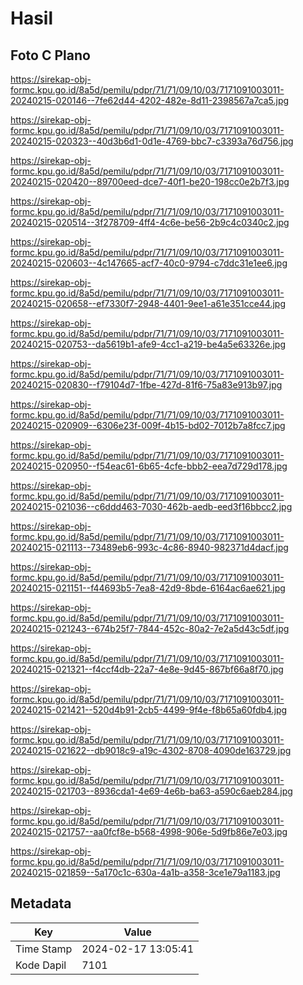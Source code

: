# Hasil

## Foto C Plano

https://sirekap-obj-formc.kpu.go.id/8a5d/pemilu/pdpr/71/71/09/10/03/7171091003011-20240215-020146--7fe62d44-4202-482e-8d11-2398567a7ca5.jpg

https://sirekap-obj-formc.kpu.go.id/8a5d/pemilu/pdpr/71/71/09/10/03/7171091003011-20240215-020323--40d3b6d1-0d1e-4769-bbc7-c3393a76d756.jpg

https://sirekap-obj-formc.kpu.go.id/8a5d/pemilu/pdpr/71/71/09/10/03/7171091003011-20240215-020420--89700eed-dce7-40f1-be20-198cc0e2b7f3.jpg

https://sirekap-obj-formc.kpu.go.id/8a5d/pemilu/pdpr/71/71/09/10/03/7171091003011-20240215-020514--3f278709-4ff4-4c6e-be56-2b9c4c0340c2.jpg

https://sirekap-obj-formc.kpu.go.id/8a5d/pemilu/pdpr/71/71/09/10/03/7171091003011-20240215-020603--4c147665-acf7-40c0-9794-c7ddc31e1ee6.jpg

https://sirekap-obj-formc.kpu.go.id/8a5d/pemilu/pdpr/71/71/09/10/03/7171091003011-20240215-020658--ef7330f7-2948-4401-9ee1-a61e351cce44.jpg

https://sirekap-obj-formc.kpu.go.id/8a5d/pemilu/pdpr/71/71/09/10/03/7171091003011-20240215-020753--da5619b1-afe9-4cc1-a219-be4a5e63326e.jpg

https://sirekap-obj-formc.kpu.go.id/8a5d/pemilu/pdpr/71/71/09/10/03/7171091003011-20240215-020830--f79104d7-1fbe-427d-81f6-75a83e913b97.jpg

https://sirekap-obj-formc.kpu.go.id/8a5d/pemilu/pdpr/71/71/09/10/03/7171091003011-20240215-020909--6306e23f-009f-4b15-bd02-7012b7a8fcc7.jpg

https://sirekap-obj-formc.kpu.go.id/8a5d/pemilu/pdpr/71/71/09/10/03/7171091003011-20240215-020950--f54eac61-6b65-4cfe-bbb2-eea7d729d178.jpg

https://sirekap-obj-formc.kpu.go.id/8a5d/pemilu/pdpr/71/71/09/10/03/7171091003011-20240215-021036--c6ddd463-7030-462b-aedb-eed3f16bbcc2.jpg

https://sirekap-obj-formc.kpu.go.id/8a5d/pemilu/pdpr/71/71/09/10/03/7171091003011-20240215-021113--73489eb6-993c-4c86-8940-982371d4dacf.jpg

https://sirekap-obj-formc.kpu.go.id/8a5d/pemilu/pdpr/71/71/09/10/03/7171091003011-20240215-021151--f44693b5-7ea8-42d9-8bde-6164ac6ae621.jpg

https://sirekap-obj-formc.kpu.go.id/8a5d/pemilu/pdpr/71/71/09/10/03/7171091003011-20240215-021243--674b25f7-7844-452c-80a2-7e2a5d43c5df.jpg

https://sirekap-obj-formc.kpu.go.id/8a5d/pemilu/pdpr/71/71/09/10/03/7171091003011-20240215-021321--f4ccf4db-22a7-4e8e-9d45-867bf66a8f70.jpg

https://sirekap-obj-formc.kpu.go.id/8a5d/pemilu/pdpr/71/71/09/10/03/7171091003011-20240215-021421--520d4b91-2cb5-4499-9f4e-f8b65a60fdb4.jpg

https://sirekap-obj-formc.kpu.go.id/8a5d/pemilu/pdpr/71/71/09/10/03/7171091003011-20240215-021622--db9018c9-a19c-4302-8708-4090de163729.jpg

https://sirekap-obj-formc.kpu.go.id/8a5d/pemilu/pdpr/71/71/09/10/03/7171091003011-20240215-021703--8936cda1-4e69-4e6b-ba63-a590c6aeb284.jpg

https://sirekap-obj-formc.kpu.go.id/8a5d/pemilu/pdpr/71/71/09/10/03/7171091003011-20240215-021757--aa0fcf8e-b568-4998-906e-5d9fb86e7e03.jpg

https://sirekap-obj-formc.kpu.go.id/8a5d/pemilu/pdpr/71/71/09/10/03/7171091003011-20240215-021859--5a170c1c-630a-4a1b-a358-3ce1e79a1183.jpg


## Metadata

| Key        | Value               |
| ---------- | ------------------- |
| Time Stamp | 2024-02-17 13:05:41 |
| Kode Dapil | 7101                |



